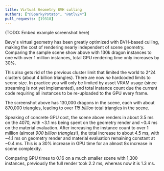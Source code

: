 ```yaml
---
title: Virtual Geometry BVH culling
authors: ["@SparkyPotato", "@atlv24"]
pull_requests: [19318]
---
```


(TODO: Embed example screenshot here)

Bevy's virtual geometry has been greatly optimized with BVH-based culling, making the cost of rendering nearly independent of scene geometry.
Comparing the sample scene show above with 130k dragon instances to one with over 1 million instances, total GPU rendering time only increases by 30%.

This also gets rid of the previous cluster limit that limited the world to 2^24 clusters (about 4 billion triangles).
There are now *no* hardcoded limits to scene size. In practice you will only be limited by asset VRAM usage (since streaming is not yet implemented),
and total instance count due the current code requiring all instances to be re-uploaded to the GPU every frame.

The screenshot above has 130,000 dragons in the scene, each with about 870,000 triangles, leading to over *115 billion* total triangles in the scene.

Speaking of concrete GPU cost, the scene above renders in about 3.5 ms on the 4070, with \~3.1 ms being spent on the geometry render and \~0.4 ms on the material evaluation.
After increasing the instance count to over 1 million (almost *900 billion triangles*!), the total increase to about 4.5 ms, with \~4.1 ms on geometry render and material evaluation remaining constant at ~0.4 ms.
This is a 30% increase in GPU time for an almost 8x increase in scene complexity.

Comparing GPU times to 0.16 on a much smaller scene with 1,300 instances, previously the full render took 2.2 ms, whereas now it is 1.3 ms.
